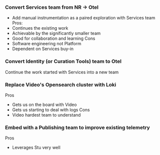 
### Convert Services team from NR -> Otel
- Add manual instrumentation as a paired exploration with Services team
Pros:
- Continues the existing work
- Achievable by the significantly smaller team
- Good for collaboration and learning
Cons
- Software engineering not Platform
- Dependent on Services buy-in

### Convert Identity (or Curation Tools) team to Otel
Continue the work started with Services into a new team

### Replace Video's Opensearch cluster with Loki
Pros
- Gets us on the board with Video
- Gets us starting to deal with logs
Cons
- Video hardest team to understand

### Embed with a Publishing team to improve existing telemetry
Pros
- Leverages Stu very well

